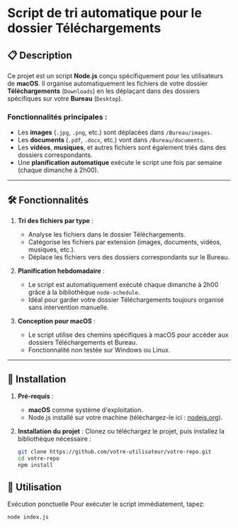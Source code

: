# Script de tri automatique pour le dossier Téléchargements

## 📋 Description

Ce projet est un script **Node.js** conçu spécifiquement pour les utilisateurs de **macOS**. Il organise automatiquement les fichiers de votre dossier **Téléchargements** (`Downloads`) en les déplaçant dans des dossiers spécifiques sur votre **Bureau** (`Desktop`).

### Fonctionnalités principales :
- Les **images** (`.jpg`, `.png`, etc.) sont déplacées dans `/Bureau/images`.
- Les **documents** (`.pdf`, `.docx`, etc.) vont dans `/Bureau/documents`.
- Les **vidéos**, **musiques**, et autres fichiers sont également triés dans des dossiers correspondants.
- Une **planification automatique** exécute le script une fois par semaine (chaque dimanche à 2h00).

---

## 🛠️ Fonctionnalités

1. **Tri des fichiers par type** :
   - Analyse les fichiers dans le dossier Téléchargements.
   - Catégorise les fichiers par extension (images, documents, vidéos, musiques, etc.).
   - Déplace les fichiers vers des dossiers correspondants sur le Bureau.

2. **Planification hebdomadaire** :
   - Le script est automatiquement exécuté chaque dimanche à 2h00 grâce à la bibliothèque `node-schedule`.
   - Idéal pour garder votre dossier Téléchargements toujours organisé sans intervention manuelle.

3. **Conception pour macOS** :
   - Le script utilise des chemins spécifiques à macOS pour accéder aux dossiers Téléchargements et Bureau.
   - Fonctionnalité non testée sur Windows ou Linux.

---

## 🚀 Installation

1. **Pré-requis** :
   - **macOS** comme système d'exploitation.
   - Node.js installé sur votre machine (téléchargez-le ici : [nodejs.org](https://nodejs.org)).

2. **Installation du projet** :
   Clonez ou téléchargez le projet, puis installez la bibliothèque nécessaire :
   ```bash
   git clone https://github.com/votre-utilisateur/votre-repo.git
   cd votre-repo
   npm install

## 📄 Utilisation 

Exécution ponctuelle 
Pour exécuter le script immédiatement, tapez: 
 ```bash 
 node index.js
 
